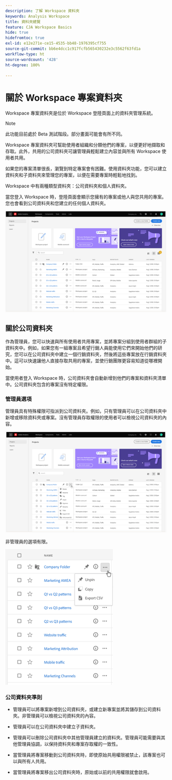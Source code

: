 ```yaml
---
description: 了解 Workspace 資料夾
keywords: Analysis Workspace
title: 資料夾總覽
feature: CJA Workspace Basics
hide: true
hidefromtoc: true
exl-id: e12e271e-ce15-4535-bb48-1976395cf755
source-git-commit: bb6e4dcc1c917fcfb565430232e3c5562f63fd1a
workflow-type: ht
source-wordcount: '428'
ht-degree: 100%

---
```


# 關於 Workspace 專案資料夾

Workspace 專案資料夾是位於 Workspace 登陸頁面上的資料夾管理系統。

>[!NOTE]
>
>此功能目前處於 Beta 測試階段。部分畫面可能會有所不同。

Workspace 專案資料夾可幫助使用者組織和分類他們的專案，以便更好地擷取和存取。此外，共用的公司資料夾可讓管理員輕鬆建立內容並與所有 Workspace 使用者共用。 

如果您的專案清單很長，瀏覽到特定專案會有困難。使用資料夾功能，您可以建立資料夾和子資料夾來管理您的專案，以便在需要專案時輕鬆地找到。 

Workspace 中有兩種類型資料夾：公司資料夾和個人資料夾。

當您登入 Workspace 時，登陸頁面會顯示您擁有的專案或他人與您共用的專案。您也會看到公司資料夾和您建立的任何個人資料夾。

![](/help/analysis-workspace/build-workspace-project/assets/landing-page.png)

## 關於公司資料夾

作為管理員，您可以快速與所有使用者共用專案，並將專案分組到使用者群組的子資料夾中。例如，如果您有一組專案且希望行銷人員能使用它們來開始他們的研究，您可以在公司資料夾中建立一個行銷資料夾，然後將這些專案放在行銷資料夾中。這可以快速讓他人直接存取共用的專案，並使行銷團隊更容易知道從哪裡開始。

當使用者登入 Workspace 時，公司資料夾會自動新增到他們的專案和資料夾清單中。公司資料夾包含的專案沒有特定權限。

### 管理員選項

管理員具有特殊權限可指派到公司資料夾。例如，只有管理員可以在公司資料夾中新增或移除資料夾或專案。沒有管理員存取權限的使用者可以檢視公司資料夾的內容。

![](/help/analysis-workspace/build-workspace-project/assets/admin-access-co-folder.png)

非管理員的選項有限。

![](/help/analysis-workspace/build-workspace-project/assets/non-admin-options.png)

### 公司資料夾準則

- 管理員可以將專案新增到公司資料夾，或建立新專案並將其儲存到公司資料夾。非管理員可以檢視公司資料夾的內容。

- 管理員可以在公司資料夾中建立子資料夾。

- 管理員可以刪除公司資料夾中其他管理員建立的資料夾。管理員可能需要與其他管理員協調，以保持資料夾和專案存取權的一致性。

- 當管理員將專案移動到公司資料夾時，即使原始共用權限被禁止，該專案也可以與所有人共用。

- 當管理員將專案移出公司資料夾時，原始或以前的共用權限就會啟用。
